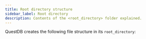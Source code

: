 ```yaml
---
title: Root directory structure
sidebar_label: Root directory
description: Contents of the <root_directory> folder explained.
---
```


QuestDB creates the following file structure in its `root_directory`:
 
